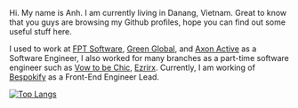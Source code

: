 Hi. My name is Anh. I am currently living in Danang, Vietnam. Great to know that you guys are browsing my Github profiles, hope you can find out some useful stuff here.


I used to work at [FPT Software](https://www.fpt-software.com/), [Green Global](https://greenglobal.vn/en/), and [Axon Active](https://www.axonactive.com/) as a  Software Engineer, I also worked for many branches as a part-time software engineer such as [Vow to be Chic](https://www.vowtobechic.com/), [Ezrirx](https://ezrirx.com/). Currently, I am working of [Bespokify](https://bespokify.com/) as a Front-End Engineer Lead.


[![Top Langs](https://github-readme-stats.vercel.app/api/top-langs/?username=anhmv&layout=compact)](https://github.com/anuraghazra/github-readme-stats)
